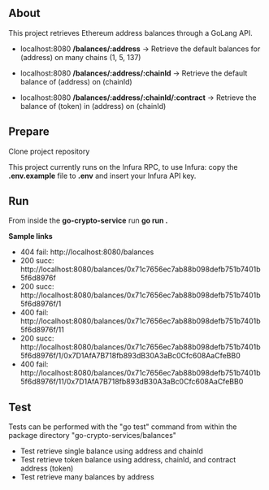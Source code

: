 ## About
This project retrieves Ethereum address balances through a GoLang API.

- localhost:8080 **/balances/:address** 
	-> Retrieve the default balances for (address) on many chains (1, 5, 137)
	
- localhost:8080 **/balances/:address/:chainId** 
	-> Retrieve the default balance of (address) on (chainId)
	
- localhost:8080 **/balances/:address/:chainId/:contract** 
	-> Retrieve the balance of (token) in (address) on (chainId)


## Prepare

Clone project repository

This project currently runs on the Infura RPC, to use Infura:
copy the **.env.example** file to **.env** and insert your Infura API key.

  
## Run

  From inside the **go-crypto-service** run **go run .**
  
  **Sample links**
  - 404 fail: http://localhost:8080/balances
  - 200 succ: http://localhost:8080/balances/0x71c7656ec7ab88b098defb751b7401b5f6d8976f
  - 200 succ: http://localhost:8080/balances/0x71c7656ec7ab88b098defb751b7401b5f6d8976f/1
  - 400 fail: http://localhost:8080/balances/0x71c7656ec7ab88b098defb751b7401b5f6d8976f/11
  - 200 succ: http://localhost:8080/balances/0x71c7656ec7ab88b098defb751b7401b5f6d8976f/1/0x7D1AfA7B718fb893dB30A3aBc0Cfc608AaCfeBB0
  - 400 fail: http://localhost:8080/balances/0x71c7656ec7ab88b098defb751b7401b5f6d8976f/11/0x7D1AfA7B718fb893dB30A3aBc0Cfc608AaCfeBB0


## Test

Tests can be performed with the "go test" command from within the package directory "go-crypto-services/balances"

- Test retrieve single balance using address and chainId
- Test retrieve token balance using address, chainId, and contract address (token)
- Test retrieve many balances by address